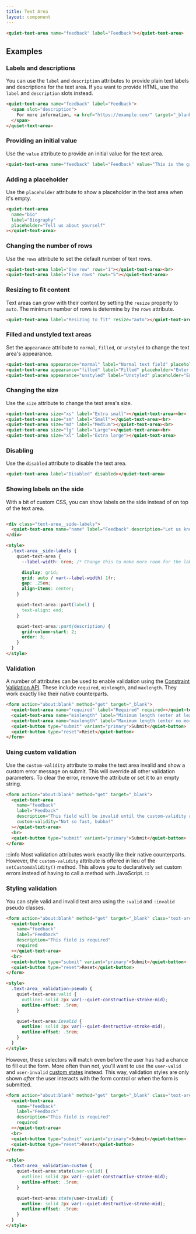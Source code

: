 ```yaml
---
title: Text Area
layout: component
---
```


```html {.example}
<quiet-text-area name="feedback" label="Feedback"></quiet-text-area>
```

## Examples

### Labels and descriptions

You can use the `label` and `description` attributes to provide plain text labels and descriptions for the text area. If you want to provide HTML, use the `label` and `description` slots instead.

```html {.example}
<quiet-text-area name="feedback" label="Feedback">
  <span slot="description">
    For more information, <a href="https://example.com/" target="_blank">visit our website</a>.
  </span>
</quiet-text-area>
```

### Providing an initial value

Use the `value` attribute to provide an initial value for the text area.

```html {.example}
<quiet-text-area name="feedback" label="Feedback" value="This is the greatest and best song in the world."></quiet-text-area>
```

### Adding a placeholder

Use the `placeholder` attribute to show a placeholder in the text area when it's empty.

```html {.example}
<quiet-text-area 
  name="bio"
  label="Biography"
  placeholder="Tell us about yourself"
></quiet-text-area>
```

### Changing the number of rows

Use the `rows` attribute to set the default number of text rows.

```html {.example}
<quiet-text-area label="One row" rows="1"></quiet-text-area><br>
<quiet-text-area label="Five rows" rows="5"></quiet-text-area>
```

### Resizing to fit content

Text areas can grow with their content by setting the `resize` property to `auto`. The minimum number of rows is determine by the `rows` attribute.

```html {.example}
<quiet-text-area label="Resizing to fit" resize="auto"></quiet-text-area>
```

### Filled and unstyled text areas

Set the `appearance` attribute to `normal`, `filled`, or `unstyled` to change the text area's appearance.

```html {.example}
<quiet-text-area appearance="normal" label="Normal text field" placeholder="Enter some text"></quiet-text-area><br>
<quiet-text-area appearance="filled" label="Filled" placeholder="Enter some text"></quiet-text-area><br>
<quiet-text-area appearance="unstyled" label="Unstyled" placeholder="Enter some text"></quiet-text-area>
```

### Changing the size

Use the `size` attribute to change the text area's size.

```html {.example}
<quiet-text-area size="xs" label="Extra small"></quiet-text-area><br>
<quiet-text-area size="sm" label="Small"></quiet-text-area><br>
<quiet-text-area size="md" label="Medium"></quiet-text-area><br>
<quiet-text-area size="lg" label="Large"></quiet-text-area><br>
<quiet-text-area size="xl" label="Extra large"></quiet-text-area>
```

### Disabling

Use the `disabled` attribute to disable the text area.

```html {.example}
<quiet-text-area label="Disabled" disabled></quiet-text-area>
```

### Showing labels on the side

With a bit of custom CSS, you can show labels on the side instead of on top of the text area.

```html {.example}

<div class="text-area__side-labels">
  <quiet-text-area name="name" label="Feedback" description="Let us know what you think"></quiet-text-area>
</div>

<style>
  .text-area__side-labels {
    quiet-text-area {
      --label-width: 6rem; /* Change this to make more room for the label */

      display: grid;
      grid: auto / var(--label-width) 1fr;
      gap: .25em;
      align-items: center;    
    }

    quiet-text-area::part(label) {
      text-align: end;
    }

    quiet-text-area::part(description) {
      grid-column-start: 2;
      order: 3;
    }
  }
</style>
```

### Validation

A number of attributes can be used to enable validation using the [Constraint Validation API](https://developer.mozilla.org/en-US/docs/Web/HTML/Constraint_validation). These include `required`, `minlength`, and `maxlength`. They work exactly like their native counterparts.

```html {.example}
<form action="about:blank" method="get" target="_blank">
  <quiet-text-area name="required" label="Required" required></quiet-text-area><br>
  <quiet-text-area name="minlength" label="Minimum length (enter at least five characters)" required minlength="5"></quiet-text-area><br>
  <quiet-text-area name="maxlength" label="Maximum length (enter no more than five characters)" required maxlength="5"></quiet-text-area><br>
  <quiet-button type="submit" variant="primary">Submit</quiet-button>
  <quiet-button type="reset">Reset</quiet-button>
</form>
```

### Using custom validation

Use the `custom-validity` attribute to make the text area invalid and show a custom error message on submit. This will override all other validation parameters. To clear the error, remove the attribute or set it to an empty string.

```html {.example}
<form action="about:blank" method="get" target="_blank">
  <quiet-text-area 
    name="feedback"
    label="Feedback"
    description="This field will be invalid until the custom-validity attribute is removed"
    custom-validity="Not so fast, bubba!"
  ></quiet-text-area>
  <br>
  <quiet-button type="submit" variant="primary">Submit</quiet-button>
</form>
```

:::info
Most validation attributes work exactly like their native counterparts. However, the `custom-validity` attribute is offered in lieu of the `setCustomValidity()` method. This allows you to declaratively set custom errors instead of having to call a method with JavaScript.
:::

### Styling validation

You can style valid and invalid text area using the `:valid` and `:invalid` pseudo classes.

```html {.example}
<form action="about:blank" method="get" target="_blank" class="text-area__validation-pseudo">
  <quiet-text-area 
    name="feedback"
    label="Feedback"
    description="This field is required"
    required
  ></quiet-text-area>
  <br>
  <quiet-button type="submit" variant="primary">Submit</quiet-button>
  <quiet-button type="reset">Reset</quiet-button>
</form>

<style>
  .text-area__validation-pseudo {
    quiet-text-area:valid {
      outline: solid 2px var(--quiet-constructive-stroke-mid);
      outline-offset: .5rem;
    }

    quiet-text-area:invalid {
      outline: solid 2px var(--quiet-destructive-stroke-mid);
      outline-offset: .5rem;
    }
  }
</style>
```

However, these selectors will match even before the user has had a chance to fill out the form. More often than not, you'll want to use the `user-valid` and `user-invalid` [custom states](#custom-states) instead. This way, validation styles are only shown _after_ the user interacts with the form control or when the form is submitted.

```html {.example}
<form action="about:blank" method="get" target="_blank" class="text-area__validation-custom">
  <quiet-text-area 
    name="feedback"
    label="Feedback"
    description="This field is required"
    required
  ></quiet-text-area>
  <br>
  <quiet-button type="submit" variant="primary">Submit</quiet-button>
  <quiet-button type="reset">Reset</quiet-button>
</form>

<style>
  .text-area__validation-custom {
    quiet-text-area:state(user-valid) {
      outline: solid 2px var(--quiet-constructive-stroke-mid);
      outline-offset: .5rem;
    }

    quiet-text-area:state(user-invalid) {
      outline: solid 2px var(--quiet-destructive-stroke-mid);
      outline-offset: .5rem;
    }
  }
</style>
```
